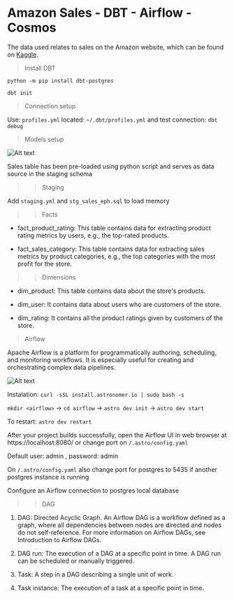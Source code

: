 # Amazon Sales - DBT - Airflow - Cosmos

The data used relates to sales on the Amazon website, which can be found on [Kaggle](https://www.kaggle.com/datasets/karkavelrajaj/amazon-sales-dataset).

> Install DBT

`python -m pip install dbt-postgres`

`dbt init`

> Connection setup 

Use: `profiles.yml` located: `~/.dbt/profiles.yml` and test connection: `dbt debug`

> Models setup

![Alt text](https://github.com/miroslaw-steblik/amazon-sales-dbt-airflow/blob/main/images/amazon_data_flow.png)

Sales table has been pre-loaded using python script and serves as data source in the staging schema

>> Staging

Add `staging.yml` and `stg_sales_eph.sql` to load memory

>> Facts

- fact_product_rating: This table contains data for extracting product rating metrics by users, e.g., the top-rated products.

- fact_sales_category: This table contains data for extracting sales metrics by product categories, e.g., the top categories with the most profit for the store.

>> Dimensions

- dim_product: This table contains data about the store's products.

- dim_user: It contains data about users who are customers of the store.

- dim_rating: It contains all the product ratings given by customers of the store.

> Airflow

Apache Airflow is a platform for programmatically authoring, scheduling, and monitoring workflows. It is especially useful for creating and orchestrating complex data pipelines.

![Alt text](https://github.com/miroslaw-steblik/amazon-sales-dbt-airflow/blob/main/images/cosmos.png)

Instalation: `curl -sSL install.astronomer.io | sudo bash -s`

`mkdir <airflow>` -> `cd airflow` -> `astro dev init` -> `astro dev start`

To restart: `astro dev restart`

After your project builds successfully, open the Airflow UI in web browser at https://localhost:8080/ or change port on `/.astro/config.yaml`

Default user: admin , password: admin

On `/.astro/config.yaml` also change port for postgres to 5435 if another postgres instance is running

Configure an Airflow connection to postgres local database

>> DAG

1. DAG: Directed Acyclic Graph. An Airflow DAG is a workflow defined as a graph, where all dependencies between nodes are directed and nodes do not self-reference. For more information on Airflow DAGs, see Introduction to Airflow DAGs.

2. DAG run: The execution of a DAG at a specific point in time. A DAG run can be scheduled or manually triggered.

3. Task: A step in a DAG describing a single unit of work.

4. Task instance: The execution of a task at a specific point in time.